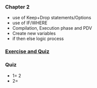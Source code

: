 ### Chapter 2
* use of Keep+Drop statements/Options
* use of IF/WHERE
* Compilation, Execution phase and PDV
* Create new variables
* if then else logic process

### [Exercise and Quiz](https://drive.google.com/open?id=1wmW916WJwZsjGStks1wO9gUcKD5jdess)

### Quiz
* 1= 2
* 2=

